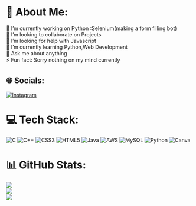 # 💫 About Me:
🔭 I’m currently working on Python :Selenium(making a form filling bot) <br>👯 I’m looking to collaborate on Projects <br>🤝 I’m looking for help with Javascript<br>🌱 I’m currently learning Python,Web Development<br>💬 Ask me about anything<br>⚡ Fun fact: Sorry nothing on my mind currently


## 🌐 Socials:
[![Instagram](https://img.shields.io/badge/Instagram-%23E4405F.svg?logo=Instagram&logoColor=white)](https://instagram.com/sssastikar) 

# 💻 Tech Stack:
![C](https://img.shields.io/badge/c-%2300599C.svg?style=for-the-badge&logo=c&logoColor=white) ![C++](https://img.shields.io/badge/c++-%2300599C.svg?style=for-the-badge&logo=c%2B%2B&logoColor=white) ![CSS3](https://img.shields.io/badge/css3-%231572B6.svg?style=for-the-badge&logo=css3&logoColor=white) ![HTML5](https://img.shields.io/badge/html5-%23E34F26.svg?style=for-the-badge&logo=html5&logoColor=white) ![Java](https://img.shields.io/badge/java-%23ED8B00.svg?style=for-the-badge&logo=java&logoColor=white) ![AWS](https://img.shields.io/badge/AWS-%23FF9900.svg?style=for-the-badge&logo=amazon-aws&logoColor=white) ![MySQL](https://img.shields.io/badge/mysql-%2300f.svg?style=for-the-badge&logo=mysql&logoColor=white) ![Python](https://img.shields.io/badge/python-3670A0?style=for-the-badge&logo=python&logoColor=ffdd54) ![Canva](https://img.shields.io/badge/Canva-%2300C4CC.svg?style=for-the-badge&logo=Canva&logoColor=white)
# 📊 GitHub Stats:
![](https://github-readme-stats.vercel.app/api?username=Shaun-sas&theme=radical&hide_border=false&include_all_commits=false&count_private=true)<br/>
![](https://github-readme-streak-stats.herokuapp.com/?user=Shaun-sas&theme=radical&hide_border=false)<br/>
![](https://github-readme-stats.vercel.app/api/top-langs/?username=Shaun-sas&theme=radical&hide_border=false&include_all_commits=false&count_private=true&layout=compact)

